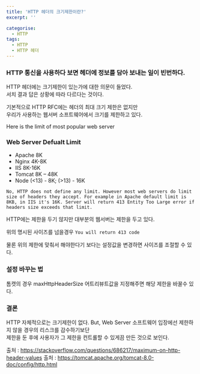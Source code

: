 ```yaml
---
title: 'HTTP 헤더의 크기제한이란?'
excerpt: ''

categorise:
  - HTTP
tags:
  - HTTP
  - HTTP 헤더
---
```


### HTTP 통신을 사용하다 보면 헤더에 정보를 담아 보내는 일이 빈번하다.

HTTP 헤더에는 크기제한이 있는가에 대한 의문이 들었다.  
서치 결과 답은 상황에 따라 다르다는 것이다.

기본적으로 HTTP RFC에는 헤더의 최대 크기 제한은 없지만  
우리가 사용하는 웹서버 소프트웨어에서 크기를 제한하고 있다.

Here is the limit of most popular web server

### Web Server Defualt Limit

- Apache 8K
- Nginx 4K-8K
- IIS 8K-16K
- Tomcat 8K – 48K
- Node (<13) - 8K; (>13) - 16K

`No, HTTP does not define any limit. However most web servers do limit size of headers they accept. For example in Apache default limit is 8KB, in IIS it's 16K. Server will return 413 Entity Too Large error if headers size exceeds that limit.`

HTTP에는 제한을 두기 않지만 대부분의 웹서버는 제한을 두고 있다.

위의 명시된 사이즈를 넘을경우 `You will return 413 code`

물론 위의 제한에 맞춰서 해야한다기 보다는 설정값을 변경하면 사이즈를 조절할 수 있다.

### 설정 바꾸는 법

톰캣의 경우 maxHttpHeaderSize 어트리뷰트값을 지정해주면 해당 제한을 바꿀수 있다.

### 결론

HTTP 자체적으로는 크기제한이 없다.
But, Web Server 소프트웨어 입장에선 제한하지 않을 경우의 리스크를 감수하기보단  
제한을 둔 후에 사용자가 그 제한을 컨트롤할 수 있게끔 만든 것으로 보인다.

출처 : https://stackoverflow.com/questions/686217/maximum-on-http-header-values
출처 : https://tomcat.apache.org/tomcat-8.0-doc/config/http.html
